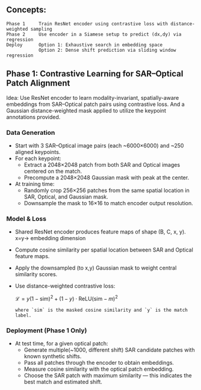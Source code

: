 ## Concepts:

    Phase 1     Train ResNet encoder using contrastive loss with distance-weighted sampling  
    Phase 2     Use encoder in a Siamese setup to predict (dx,dy) via regression  
    Deploy      Option 1: Exhaustive search in embedding space  
                Option 2: Dense shift prediction via sliding window regression  


## Phase 1: Contrastive Learning for SAR–Optical Patch Alignment
Idea: Use ResNet encoder to learn modality-invariant, spatially-aware embeddings from SAR–Optical patch pairs using contrastive loss. And a Gaussian distance-weighted mask applied to utilize the keypoint annotations provided.

### Data Generation

- Start with 3 SAR–Optical image pairs (each ~6000×6000) and ~250 aligned keypoints.
- For each keypoint:
  - Extract a 2048×2048 patch from both SAR and Optical images centered on the match.
  - Precompute a 2048×2048 Gaussian mask with peak at the center.
- At training time:
  - Randomly crop 256×256 patches from the same spatial location in SAR, Optical, and Gaussian mask.
  - Downsample the mask to 16×16 to match encoder output resolution.


### Model & Loss

- Shared ResNet encoder produces feature maps of shape (B, C, x, y). x=y-> embedding dimension
- Compute cosine similarity per spatial location between SAR and Optical feature maps.
- Apply the downsampled (to x,y) Gaussian mask to weight central similarity scores.
- Use distance-weighted contrastive loss:
    
    $\mathcal{L} = y(1 - \text{sim})^2 + (1 - y) \cdot \text{ReLU}(\text{sim} - m)^2$

      where `sim` is the masked cosine similarity and `y` is the match label.


### Deployment (Phase 1 Only)

- At test time, for a given optical patch:
  - Generate multiple(~1000, different shift) SAR candidate patches with known synthetic shifts.
  - Pass all patches through the encoder to obtain embeddings.
  - Measure cosine similarity with the optical patch embedding.
  - Choose the SAR patch with maximum similarity — this indicates the best match and estimated shift.